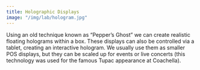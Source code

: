 ```yaml
---
title: Holographic Displays
image: "/img/lab/hologram.jpg"
---
```


Using an old technique known as “Pepper’s Ghost” we can create realistic floating holograms within a box. These displays can also be controlled via a tablet, creating an interactive hologram. We usually use them as smaller POS displays, but they can be scaled up for events or live concerts (this technology was used for the famous Tupac appearance at Coachella).
